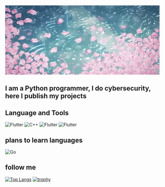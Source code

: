 ![Header](https://github.com/sdf4h/sdf4h/blob/main/76908b09072332bd62e7cf92b3042dd2.gif)

## I am a Python programmer, I do cybersecurity, here I publish my projects

## Language and Tools
![Flutter](https://img.shields.io/badge/-Python-090909?style=for-the-badge&logo=python)
![C++](https://img.shields.io/badge/-C++-090909?style=for-the-badge&logo=C++)
![Flutter](https://img.shields.io/badge/-Tensorflow-090909?style=for-the-badge&logo=Tensorflow)
![Flutter](https://img.shields.io/badge/-sql-090909?style=for-the-badge&logo=sql)

## plans to learn languages
![Go](https://img.shields.io/badge/-Go-090909?style=for-the-badge&logo=Go)

## follow me
[![Top Langs](https://github-readme-stats.vercel.app/api/top-langs/?username=anuraghazra&layout=compact)](https://github.com/anuraghazra/github-readme-stats)
[![trophy](https://github-profile-trophy.vercel.app/?username=ryo-ma)](https://github.com/ryo-ma/github-profile-trophy)

